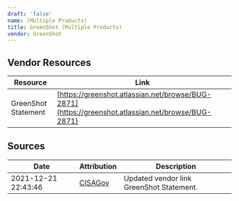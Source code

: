 ```yaml
---
draft: 'false'
name: (Multiple Products)
title: GreenShot (Multiple Products)
vendor: GreenShot
---
```


## Vendor Resources
| Resource | Link |
| --- | --- |
| GreenShot Statement | [https://greenshot.atlassian.net/browse/BUG-2871](https://greenshot.atlassian.net/browse/BUG-2871) |



## Sources
| Date | Attribution | Description |
| --- | --- | --- |
| 2021-12-21 22:43:46 | [CISAGov](https://raw.githubusercontent.com/cisagov/log4j-affected-db/develop/README.md) | Updated vendor link GreenShot Statement.  |
